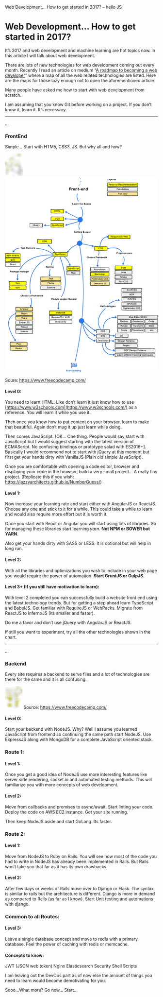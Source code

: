 Web Development… How to get started in 2017? – hello JS

# Web Development… How to get started in 2017?

It’s 2017 and web development and machine learning are hot topics now. In this article I will talk about web development.

There are lots of new technologies for web development coming out every month. Recently I read an article on medium “[A roadmap to becoming a web developer](https://medium.freecodecamp.com/a-roadmap-to-becoming-a-web-developer-in-2017-b6ac3dddd0cf)” where a map of all the web related technologies are listed. Here are the maps for those lazy enough not to open the aforementioned article.

Many people have asked me how to start with web development from scratch.

I am assuming that you know Git before working on a project. If you don’t know it, learn it. It’s necessary.

* * *

*...*

### FrontEnd

Simple… Start with HTM5, CSS3, JS. But why all and how?

![](../_resources/c4c6f0888fabc7820d3751871312d1fd.png)![1*PNATyAREKSIR-v8AmWoq8w.png](../_resources/3cd013c80444292211faff00996a2af3.png)

Soure: https://www.freecodecamp.com/

#### Level 0:

You need to learn HTML. Like don’t learn it just know how to use [https://www.w3schools.com](https://www.w3schools.com/) as a reference. You will learn it while you use it.

Then once you know how to put content on your browser, learn to make that beautiful. Again don’t mug it up just learn while doing.

Then comes JavaScript. [OK… One thing. People would say start with JavaScript but I would suggest starting with the latest version of ECMAScript. No confusing bindings or prototype salad with ES2016+]. Basically I would recommend not to start with jQuery at this moment but first get your hands dirty with VanillaJS (Plain old simple JavaScript).

Once you are comfortable with opening a code editor, browser and displaying your code in the browser, build a very small project… A really tiny project. (Replicate this if you wish: https://jazzyarchitects.github.io/NumberGuess/)

#### Level 1:

Now increase your learning rate and start either with AngularJS or ReactJS. Choose any one and stick to it for a while. This could take a while to learn and would also require more effort but it is worth it.

Once you start with React or Angular you will start using lots of libraries. So for managing these libraries start learning *yarn*. **Not NPM or BOWER but YARN**.

Also get your hands dirty with SASS or LESS. It is optional but will help in long run.

#### Level 2:

With all the libraries and optimizations you wish to include in your web page you would require the power of automation. **Start GruntJS or GulpJS**.

#### Level 3+ (If you still have motivation to learn):

With level 2 completed you can successfully build a website front end using the latest technology trends. But for getting a step ahead learn TypeScript and BabelJS. Get familiar with RequireJS or WebPacks. Migrate from ReactJS to InfernoJS (Its smaller and faster).

Do me a favor and don’t use jQuery with AngularJS or ReactJS.

If still you want to experiment, try all the other technologies shown in the chart.

* * *

*...*

### Backend

Every site requires a backend to serve files and a lot of technologies are there for the same and it is all confusing.

![](../_resources/0231d6abf70d33243e50309718b7fa38.png)
Source: https://www.freecodecamp.com/

#### Level 0:

Start your backend with NodeJS. Why? Well I assume you learned JavaScript from frontend so continuing the same path start NodeJS. Use ExpressJS along with MongoDB for a complete JavaScript oriented stack.

### Route 1:

#### Level 1:

Once you get a good idea of NodeJS use more interesting features like server side rendering, socket.io and automated testing methods. This will familiarize you with more concepts of web development.

#### Level 2:

Move from callbacks and promises to async/await. Start linting your code. Deploy the code on AWS EC2 instance. Get your site running.

Then keep NodeJS aside and start GoLang. Its faster.

### Route 2:

#### Level 1:

Move from NodeJS to Ruby on Rails. You will see how most of the code you had to write in NodeJS has already been implemented in Rails. But Rails won’t take you that far as it has its own drawbacks.

#### Level 2:

After few days or weeks of Rails move over to Django or Flask. The syntax is similar to rails but the architecture is different. Django is more in demand as compared to Rails (as far as I know). Start Unit testing and automations with django.

### Common to all Routes:

#### Level 3:

Leave a single database concept and move to redis with a primary database. Feel the power of caching with redis or memcache.

#### Concepts to know:

JWT (JSON web token)
Nginx
Elasticsearch
Security
Shell Scripts

I am leaving out the DevOps part as of now else the amount of things you need to learn would become demotivating for you.

Sooo…What more? Go now… Start…